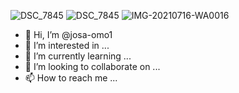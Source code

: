 ![DSC_7845](https://user-images.githubusercontent.com/84281840/132065996-5c4c1903-87fb-40f6-acc9-87e8aa484d58.JPG)
![DSC_7845](https://user-images.githubusercontent.com/84281840/132066061-0db84ff4-c4dc-40b0-8ec5-2d878fd8726c.JPG)
![IMG-20210716-WA0016](https://user-images.githubusercontent.com/84281840/132066152-45c159d8-1a04-40a5-a8fc-23663bf553c4.jpg)
- 👋 Hi, I’m @josa-omo1
- 👀 I’m interested in ...
- 🌱 I’m currently learning ...
- 💞️ I’m looking to collaborate on ...
- 📫 How to reach me ...

<!---
josa-omo1/josa-omo1 is a ✨ special ✨ repository because its `README.md` (this file) appears on your GitHub profile.
You can click the Preview link to take a look at your changes.
--->
